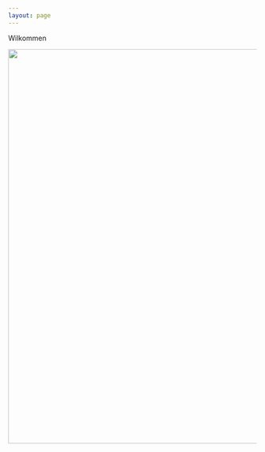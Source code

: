 ```yaml
---
layout: page
---
```


Wilkommen

<img align="center" src="https://agougher.github.io/images/warmingstripes.png" width="800">

<br clear="center"/> 
